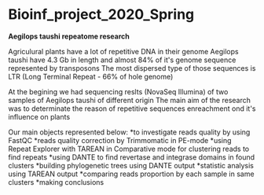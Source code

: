 # Bioinf_project_2020_Spring

**Aegilops taushi repeatome research**

Agriculural plants have a lot of repetitive DNA in their genome
Aegilops taushi have 4.3 Gb in length and almost 84% of it's genome sequence represented by transposons
The most dispersed type of those sequences is LTR (Long Terminal Repeat - 66% of hole genome)

At the begining we had sequencing reslts (NovaSeq Illumina) of two samples of Aegilops taushi of different origin
The main aim of the research was to determinate the reason of repetitive sequences enreachment ond it's influence on plants

Our main objects represented below:
*to investigate reads quality by using FastQC
*reads quality correction by Trimmomatic in PE-mode
*using Repeat Explorer with TAREAN in Comparative mode for clustering reads to find repeats
*using DANTE to find revertase and integrase domains in found clusters
*building phylogenetic trees using DANTE output
*statistic analysis using TAREAN output
*comparing reads proportion by each sample in same clusters
*making conclusions
